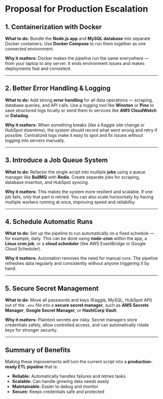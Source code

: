 # Proposal for Production Escalation


## 1. Containerization with Docker

**What to do:**
Bundle the **Node.js app** and **MySQL database** into separate Docker containers. Use **Docker Compose** to run them together as one connected environment.

**Why it matters:**
Docker makes the pipeline run the same everywhere — from your laptop to any server. It ends environment issues and makes deployments fast and consistent.

---

## 2. Better Error Handling & Logging

**What to do:**
Add strong **error handling** for all data operations — scraping, database queries, and API calls. Use a logging tool like **Winston** or **Pino** to save structured logs locally or send them to services like **AWS CloudWatch** or **Datadog**.

**Why it matters:**
When something breaks (like a Kaggle site change or HubSpot downtime), the system should record what went wrong and retry if possible. Centralized logs make it easy to spot and fix issues without logging into servers manually.

---

## 3. Introduce a Job Queue System

**What to do:**
Refactor the single script into multiple **jobs** using a queue manager like **BullMQ** with **Redis**. Create separate jobs for scraping, database insertion, and HubSpot syncing.

**Why it matters:**
This makes the system more resilient and scalable. If one job fails, only that part is retried. You can also scale horizontally by having multiple workers running at once, improving speed and reliability.

---

## 4. Schedule Automatic Runs

**What to do:**
Set up the pipeline to run automatically on a fixed schedule — for example, daily. This can be done using **node-cron** within the app, a **Linux cron job**, or a **cloud scheduler** (like AWS EventBridge or Google Cloud Scheduler).

**Why it matters:**
Automation removes the need for manual runs. The pipeline refreshes data regularly and consistently without anyone triggering it by hand.

---

## 5. Secure Secret Management

**What to do:**
Move all passwords and keys (Kaggle, MySQL, HubSpot API) out of the `.env` file into a **secure secret manager**, such as **AWS Secrets Manager**, **Google Secret Manager**, or **HashiCorp Vault**.

**Why it matters:**
Plaintext secrets are risky. Secret managers store credentials safely, allow controlled access, and can automatically rotate keys for stronger security.

---

## Summary of Benefits

Making these improvements will turn the current script into a **production-ready ETL pipeline** that is:

- **Reliable:** Automatically handles failures and retries tasks
- **Scalable:** Can handle growing data needs easily
- **Maintainable:** Easier to debug and monitor
- **Secure:** Keeps credentials safe and protected